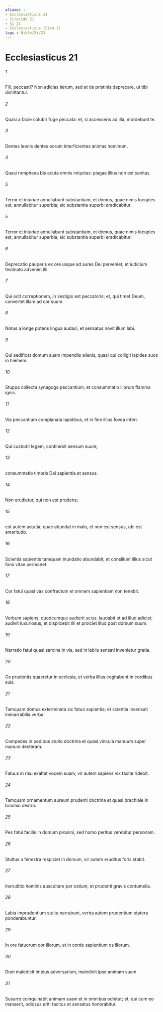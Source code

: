 ```yaml
---
aliases : 
- Ecclesiasticus 21
- Siracide 21
- Si 21
- Ecclesiasticus (Sira 21
tags : Bible/Si/21
---
```


# Ecclesiasticus 21

###### 1
Fili, peccasti? Non adicias iterum, sed et de pristinis deprecare, ut tibi dimittantur.
###### 2
Quasi a facie colubri fuge peccata: et, si accesseris ad illa, mordebunt te.
###### 3
Dentes leonis dentes eorum interficientes animas hominum.
###### 4
Quasi romphaea bis acuta omnis iniquitas: plagae illius non est sanitas.
###### 5
Terror et iniuriae annullabunt substantiam, et domus, quae nimis locuples est, annullabitur superbia; sic substantia superbi eradicabitur.
###### 5
Terror et iniuriae annullabunt substantiam, et domus, quae nimis locuples est, annullabitur superbia; sic substantia superbi eradicabitur.
###### 6
Deprecatio pauperis ex ore usque ad aures Dei perveniet, et iudicium festinato adveniet illi.
###### 7
Qui odit correptionem, in vestigio est peccatoris; et, qui timet Deum, convertet illam ad cor suum.
###### 8
Notus a longe potens lingua audaci, et sensatus novit illum labi.
###### 9
Qui aedificat domum suam impendiis alienis, quasi qui colligit lapides suos in hiemem.
###### 10
Stuppa collecta synagoga peccantium, et consummatio illorum flamma ignis.
###### 11
Via peccantium complanata lapidibus, et in fine illius fovea inferi.
###### 12
Qui custodit legem, continebit sensum suum;
###### 13
consummatio timoris Dei sapientia et sensus.
###### 14
Non erudietur, qui non est prudens;
###### 15
est autem astutia, quae abundat in malo, et non est sensus, ubi est amaritudo.
###### 16
Scientia sapientis tamquam inundatio abundabit, et consilium illius sicut fons vitae permanet.
###### 17
Cor fatui quasi vas confractum et omnem sapientiam non tenebit.
###### 18
Verbum sapiens, quodcumque audierit scius, laudabit et ad illud adiciet; audivit luxuriosus, et displicebit illi et proiciet illud post dorsum suum.
###### 19
Narratio fatui quasi sarcina in via, sed in labiis sensati invenietur gratia.
###### 20
Os prudentis quaeretur in ecclesia, et verba illius cogitabunt in cordibus suis.
###### 21
Tamquam domus exterminata sic fatuo sapientia; et scientia insensati inenarrabilia verba.
###### 22
Compedes in pedibus stulto doctrina et quasi vincula manuum super manum dexteram.
###### 23
Fatuus in risu exaltat vocem suam; vir autem sapiens vix tacite ridebit.
###### 24
Tamquam ornamentum aureum prudenti doctrina et quasi brachiale in brachio dextro.
###### 25
Pes fatui facilis in domum proximi, sed homo peritus verebitur personam.
###### 26
Stultus a fenestra respiciet in domum, vir autem eruditus foris stabit.
###### 27
Ineruditio hominis auscultare per ostium, et prudenti gravis contumelia.
###### 28
Labia imprudentium stulta narrabunt, verba autem prudentium statera ponderabuntur.
###### 29
In ore fatuorum cor illorum, et in corde sapientium os illorum.
###### 30
Dum maledicit impius adversarium, maledicit ipse animam suam.
###### 31
Susurro coinquinabit animam suam et in omnibus odietur; et, qui cum eo manserit, odiosus erit: tacitus et sensatus honorabitur.
